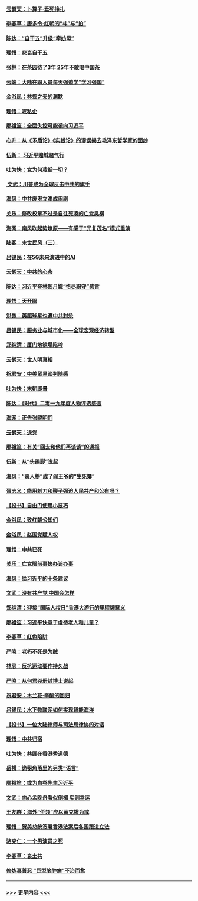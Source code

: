 #### [云鹤天：卜算子‧垂死挣扎](../pages/nsc993/n11739956.md?t=12240922) 
#### [李春草：唐多令‧红朝的“斗”与“拍”](../pages/nsc993/n11739830.md?t=12240922) 
#### [陈达：“自干五”升级“牵妨母”](../pages/nsc993/n11739724.md?t=12240922) 
#### [理悟：悲哀自干五](../pages/nsc993/n11739547.md?t=12240922) 
#### [张林：在茶园待了3年 25年不敢喝中国茶](../pages/nsc993/n11739240.md?t=12240922) 
#### [云端：大陆在职人员每天强迫学“学习强国”](../pages/nsc993/n11738735.md?t=12240922) 
#### [金浴凤：林郑之夫的渊默](../pages/nsc993/n11737735.md?t=12240922) 
#### [理悟：叹私企](../pages/nsc993/n11737715.md?t=12240922) 
#### [廖祖笙：全面失控可能袭向习近平](../pages/nsc993/n11737704.md?t=12240922) 
#### [心升：从《矛盾论》《实践论》的谬误揭去毛泽东哲学家的面纱](../pages/nsc993/n11736962.md?t=12240922) 
#### [伍新： 习近平赌城赌气行](../pages/nsc993/n11736929.md?t=12240922) 
#### [吐为快：党为何凌蹈一切？](../pages/nsc993/n11736915.md?t=12240922) 
#### [ 文武：川普成为全球反击中共的旗手](../pages/nsc993/n11736882.md?t=12240922) 
#### [海风：中共废港立澳成闹剧](../pages/nsc993/n11735857.md?t=12240922) 
#### [关乐：修改校章不过是自往死凑的亡党臭棋](../pages/nsc993/n11735097.md?t=12240922) 
#### [海网：南风吹起势燎原——有感于“光复茂名”模式重演](../pages/nsc993/n11732308.md?t=12240922) 
#### [陆客：末世民风（三）](../pages/nsc993/n11732211.md?t=12240922) 
#### [吕锡民：在5G未来演进中的AI](../pages/nsc993/n11730010.md?t=12240922) 
#### [云鹤天：中共的心态](../pages/nsc993/n11729906.md?t=12240922) 
#### [陈达：习近平夸林郑月娥“恪尽职守”感言](../pages/nsc993/n11729881.md?t=12240922) 
#### [理悟：天开眼](../pages/nsc993/n11729699.md?t=12240922) 
#### [洪微：英超球星也遭中共封杀](../pages/nsc993/n11727243.md?t=12240922) 
#### [吕锡民：服务业与城市化——全球宏观经济转型](../pages/nsc993/n11725845.md?t=12240922) 
#### [郑纯清：厦门地铁塌陷吟](../pages/nsc993/n11725813.md?t=12240922) 
#### [云鹤天：世人明真相](../pages/nsc993/n11725621.md?t=12240922) 
#### [祝君安：中美贸易谈判随感](../pages/nsc993/n11725609.md?t=12240922) 
#### [吐为快：末朝即景](../pages/nsc993/n11723365.md?t=12240922) 
#### [陈达：《时代》二零一九年度人物评选感言](../pages/nsc993/n11723337.md?t=12240922) 
#### [海网：正告张晓明们](../pages/nsc993/n11723228.md?t=12240922) 
#### [云鹤天：退党](../pages/nsc993/n11723056.md?t=12240922) 
#### [廖祖笙：有关“回去和他们再谈谈”的通报](../pages/nsc993/n11722442.md?t=12240922) 
#### [伍新：从“头踢脚”说起](../pages/nsc993/n11722429.md?t=12240922) 
#### [海风：“恶人榜”成了阎王爷的“生死簿”](../pages/nsc993/n11722272.md?t=12240922) 
#### [胥志义：能用剌刀和鞭子强迫人民共产和公有吗？](../pages/nsc993/n11720569.md?t=12240922) 
#### [【投书】自由门使用小技巧](../pages/nsc993/n11720180.md?t=12240922) 
#### [金浴凤：致红朝公知们](../pages/nsc993/n11720563.md?t=12240922) 
#### [金浴凤：赵国党赋人权](../pages/nsc993/n11720533.md?t=12240922) 
#### [理悟：中共已死](../pages/nsc993/n11720233.md?t=12240922) 
#### [关乐：亡党眼前事快办该办事](../pages/nsc993/n11719160.md?t=12240922) 
#### [海风：给习近平的十条建议](../pages/nsc993/n11717616.md?t=12240922) 
#### [文武：没有共产党 中国会怎样](../pages/nsc993/n11717584.md?t=12240922) 
#### [郑纯清：迎接“国际人权日”香港大游行的里程牌意义](../pages/nsc993/n11717417.md?t=12240922) 
#### [廖祖笙：习近平快意于虐待老人和儿童？](../pages/nsc993/n11715313.md?t=12240922) 
#### [李春草：红色陷阱](../pages/nsc993/n11715029.md?t=12240922) 
#### [严晓：老朽不死是为贼](../pages/nsc993/n11712910.md?t=12240922) 
#### [林忌：反抗运动要作持久战](../pages/nsc993/n11712623.md?t=12240922) 
#### [严晓：从何君尧册封博士说起](../pages/nsc993/n11712465.md?t=12240922) 
#### [祝君安：木兰花·辛酸的回归](../pages/nsc993/n11712381.md?t=12240922) 
#### [吕锡民：水下物联网如何实现智能海洋](../pages/nsc993/n11711158.md?t=12240922) 
#### [【投书】一位大陆律师与司法局律协的对话](../pages/nsc993/n11709675.md?t=12240922) 
#### [理悟：中共归宿](../pages/nsc993/n11710059.md?t=12240922) 
#### [吐为快：共匪在香港秀道德](../pages/nsc993/n11709979.md?t=12240922) 
#### [岳横：诡秘角落里的另类“语言”](../pages/nsc993/n11709792.md?t=12240922) 
#### [廖祖笙：或为白卷先生习近平](../pages/nsc993/n11708330.md?t=12240922) 
#### [文武：向心孟晚舟看似倒楣 实则幸运](../pages/nsc993/n11708236.md?t=12240922) 
#### [王友群：海外“侨领”应以黄克锵为戒](../pages/nsc993/n11706176.md?t=12240922) 
#### [理悟：贺美总统签署香港法案后各国跟进立法](../pages/nsc993/n11706853.md?t=12240922) 
#### [骆克仁：一个男演员之死](../pages/nsc993/n11706677.md?t=12240922) 
#### [李春草：哀土共](../pages/nsc993/n11706255.md?t=12240922) 
#### [修炼真善忍 “巨型脑肿瘤”不治而愈](../pages/nsc993/n11705340.md?t=12240922) 

----
#### [ >>> 更早内容 <<< ](../indexes/nsc993-earlier.md)
